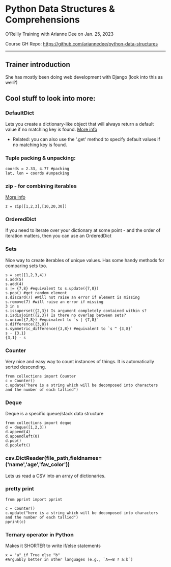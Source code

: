 # Python Data Structures & Comprehensions
O'Reilly Training with Arianne Dee on Jan. 25, 2023

Course GH Repo: https://github.com/ariannedee/python-data-structures

---

## Trainer introduction
She has mostly been doing web development with Django (look into this as well?)

## Cool stuff to look into more:

### DefaultDict
Lets you create a dictionary-like object that will always return a default value if no matching key is found.
[More info](https://www.geeksforgeeks.org/defaultdict-in-python/)
- Related: you can also use the '.get' method to specify default values if no matching key is found.

### Tuple packing & unpacking:
```
coords = 2.33, 4.77 #packing
lat, lon = coords #unpacking
```

### zip - for combining iterables
[More info](https://realpython.com/python-zip-function/)
```
z = zip([1,2,3],[10,20,30])
```

### OrderedDict
If you need to iterate over your dictionary at some point - and the order of iteration matters, then you can use an OrderedDict

### Sets
Nice way to create iterables of unique values. Has some handy methods for comparing sets too.
```
s = set([1,2,3,4])
s.add(5)
s.add(4)
s |= {7,8} #equivalent to s.update({7,8})
s.pop() #get random element
s.discard(7) #Will not raise an error if element is missing
s.remove(7) #will raise an error if missing
3 in s
s.issuperset({2,3}) Is argument completely contained within s?
s.isdisjoint({2,3}) Is there no overlap between sets?
s.union({7,8}) #equivalent to `s | {7,8}`
s.difference({3,8})
s.symmetric_difference({3,8}) #equivalent to `s ^ {3,8}`
s - {3,1}
{3,1} - s
```

### Counter
Very nice and easy way to count instances of things. It is automatically sorted descending.
```
from collections import Counter
c = Counter()
c.update("here is a string which will be decomposed into characters and the number of each tallied")
```

### Deque
Deque is a specific queue/stack data structure
```
from collections import deque
d = deque([1,2,3])
d.append(4)
d.appendleft(0)
d.pop()
d.popleft()
```

### csv.DictReader(file_path,fieldnames=('name','age','fav_color'))
Lets us read a CSV into an array of dictionaries.

### pretty print
```
from pprint import pprint

c = Counter()
c.update("here is a string which will be decomposed into characters and the number of each tallied")
pprint(c)
```

### Ternary operator in Python
Makes it SHORTER to write if/else statements
```
x = "a" if True else "b"
#Arguably better in other languages (e.g., `A==B ? a:b`)
```